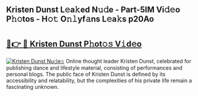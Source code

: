 ## Kristen Dunst L𝚎a𝚔ed N𝚞𝚍e - Part-5IM Vi𝚍𝚎o P𝚑𝚘tos - H𝚘𝚝 O𝚗𝚕yf𝚊ns L𝚎a𝚔s p20Ao

# <h2><a href="http://kf0rusr.oniu.top/?m=Kristen+Dunst">🔗👉 🔴 Kristen Dunst P𝚑ot𝚘𝚜 V𝚒d𝚎o</a></h2>

[![Kristen Dunst Nu𝚍e𝚜](https://i.imgur.com/0qMVB7G.gif)](http://kf0rusr.oniu.top/?m=Kristen+Dunst)
Online thought leader Kristen Dunst, celebrated for publishing dance and lifestyle material, consisting of performances and personal blogs. The public face of Kristen Dunst is defined by its accessibility and relatability, but the complexities of his private life remain a fascinating unknown.  
